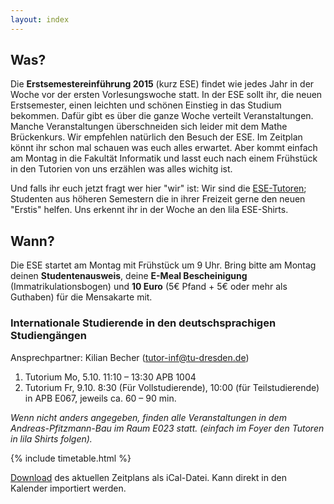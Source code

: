 ```yaml
---
layout: index
---
```


## Was?

Die **Erstsemestereinführung 2015** (kurz ESE) findet wie jedes Jahr in der Woche vor der ersten Vorlesungswoche statt. In der ESE sollt ihr, die neuen Erstsemester, einen leichten und schönen Einstieg in das Studium bekommen. Dafür gibt es über die ganze Woche verteilt Veranstaltungen. Manche Veranstaltungen überschneiden sich leider mit dem Mathe Brückenkurs. Wir empfehlen natürlich den Besuch der ESE. Im Zeitplan könnt ihr schon mal schauen was euch alles erwartet. Aber kommt einfach am Montag in die Fakultät Informatik und lasst euch nach einem Frühstück in den Tutorien von uns erzählen was alles wichitg ist.


Und falls ihr euch jetzt fragt wer hier "wir" ist: Wir sind die [ESE-Tutoren](fotos.html); Studenten aus höheren Semestern die in ihrer Freizeit gerne den neuen "Erstis" helfen. Uns erkennt ihr in der Woche an den lila ESE-Shirts.


## Wann?

Die ESE startet am Montag mit Frühstück um 9 Uhr. Bring bitte am Montag deinen **Studentenausweis**, deine **E-Meal Bescheinigung** (Immatrikulationsbogen) und **10 Euro** (5€ Pfand + 5€ oder mehr als Guthaben) für die Mensakarte mit.

### Internationale Studierende in den deutschsprachigen Studiengängen

Ansprechpartner: Kilian Becher (tutor-inf@tu-dresden.de)  
1. Tutorium Mo, 5.10. 11:10 – 13:30 APB 1004  
2. Tutorium Fr, 9.10. 8:30 (Für Vollstudierende), 10:00 (für Teilstudierende) in APB E067, jeweils ca. 60 – 90 min.  

*Wenn nicht anders angegeben, finden alle Veranstaltungen in dem Andreas-Pfitzmann-Bau im Raum E023 statt. (einfach im Foyer den Tutoren in lila Shirts folgen).*

{% include timetable.html %}

[Download](ESE.ics) des aktuellen Zeitplans als iCal-Datei. Kann direkt in den Kalender importiert werden.
